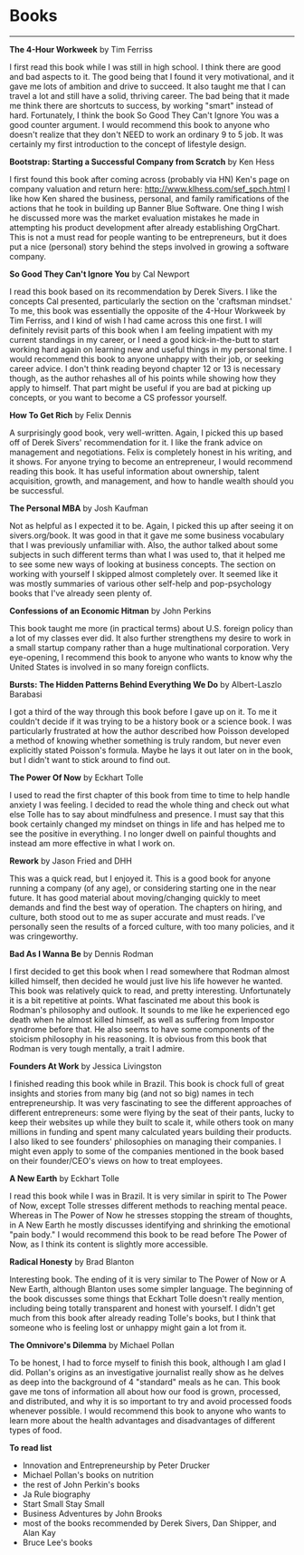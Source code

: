 Books
=========
---------

**The 4-Hour Workweek** by Tim Ferriss

I first read this book while I was still in high school.  I think there are good and bad aspects to it.  The good being that I found it very motivational, and it gave me lots of ambition and drive to succeed.  It also taught me that I can travel a lot and still have a solid, thriving career.  The bad being that it made me think there are shortcuts to success, by working "smart" instead of hard.  Fortunately, I think the book So Good They Can't Ignore You was a good counter argument.  I would recommend this book to anyone who doesn't realize that they don't NEED to work an ordinary 9 to 5 job.  It was certainly my first introduction to the concept of lifestyle design.

**Bootstrap: Starting a Successful Company from Scratch** by Ken Hess

I first found this book after coming across (probably via HN) Ken's page on company valuation and return here: http://www.klhess.com/sef_spch.html  I like how Ken shared the business, personal, and family ramifications of the actions that he took in building up Banner Blue Software.  One thing I wish he discussed more was the market evaluation mistakes he made in attempting his product development after already establishing OrgChart.  This is not a must read for people wanting to be entrepreneurs, but it does put a nice (personal) story behind the steps involved in growing a software company.

**So Good They Can't Ignore You** by Cal Newport

I read this book based on its recommendation by Derek Sivers.  I like the concepts Cal presented, particularly the section on the 'craftsman mindset.'  To me, this book was essentially the opposite of the 4-Hour Workweek by Tim Ferriss, and I kind of wish I had came across this one first.  I will definitely revisit parts of this book when I am feeling impatient with my current standings in my career, or I need a good kick-in-the-butt to start working hard again on learning new and useful things in my personal time.  I would recommend this book to anyone unhappy with their job, or seeking career advice.  I don't think reading beyond chapter 12 or 13 is necessary though, as the author rehashes all of his points while showing how they apply to himself.  That part might be useful if you are bad at picking up concepts, or you want to become a CS professor yourself.

**How To Get Rich** by Felix Dennis

A surprisingly good book, very well-written.  Again, I picked this up based off of Derek Sivers' recommendation for it.  I like the frank advice on management and negotiations.  Felix is completely honest in his writing, and it shows.  For anyone trying to become an entrepreneur, I would recommend reading this book.  It has useful information about ownership, talent acquisition, growth, and management, and how to handle wealth should you be successful.

**The Personal MBA** by Josh Kaufman

Not as helpful as I expected it to be.  Again, I picked this up after seeing it on sivers.org/book.  It was good in that it gave me some business vocabulary that I was previously unfamiliar with.  Also, the author talked about some subjects in such different terms than what I was used to, that it helped me to see some new ways of looking at business concepts.  The section on working with yourself I skipped almost completely over.  It seemed like it was mostly summaries of various other self-help and pop-psychology books that I've already seen plenty of.

**Confessions of an Economic Hitman** by John Perkins

This book taught me more (in practical terms) about U.S. foreign policy than a lot of my classes ever did.  It also further strengthens my desire to work in a small startup company rather than a huge multinational corporation.  Very eye-opening, I recommend this book to anyone who wants to know why the United States is involved in so many foreign conflicts.

**Bursts: The Hidden Patterns Behind Everything We Do** by Albert-Laszlo Barabasi

I got a third of the way through this book before I gave up on it.  To me it couldn't decide if it was trying to be a history book or a science book.  I was particularly frustrated at how the author described how Poisson developed a method of knowing whether something is truly random, but never even explicitly stated Poisson's formula.  Maybe he lays it out later on in the book, but I didn't want to stick around to find out.

**The Power Of Now** by Eckhart Tolle

I used to read the first chapter of this book from time to time to help handle anxiety I was feeling.  I decided to read the whole thing and check out what else Tolle has to say about mindfulness and presence.  I must say that this book certainly changed my mindset on things in life and has helped me to see the positive in everything.  I no longer dwell on painful thoughts and instead am more effective in what I work on.

**Rework** by Jason Fried and DHH

This was a quick read, but I enjoyed it.  This is a good book for anyone running a company (of any age), or considering starting one in the near future.  It has good material about moving/changing quickly to meet demands and find the best way of operation.  The chapters on hiring, and culture, both stood out to me as super accurate and must reads.  I've personally seen the results of a forced culture, with too many policies, and it was cringeworthy.

**Bad As I Wanna Be** by Dennis Rodman

I first decided to get this book when I read somewhere that Rodman almost killed himself, then decided he would just live his life however he wanted.  This book was relatively quick to read, and pretty interesting.  Unfortunately it is a bit repetitive at points.  What fascinated me about this book is Rodman's philosophy and outlook.  It sounds to me like he experienced ego death when he almost killed himself, as well as suffering from Impostor syndrome before that.  He also seems to have some components of the stoicism philosophy in his reasoning.  It is obvious from this book that Rodman is very tough mentally, a trait I admire.

**Founders At Work** by Jessica Livingston

I finished reading this book while in Brazil.  This book is chock full of great insights and stories from many big (and not so big) names in tech entrepreneurship.  It was very fascinating to see the different approaches of different entrepreneurs: some were flying by the seat of their pants, lucky to keep their websites up while they built to scale it, while others took on many millions in funding and spent many calculated years building their products.  I also liked to see founders' philosophies on managing their companies. I might even apply to some of the companies mentioned in the book based on their founder/CEO's views on how to treat employees.

**A New Earth** by Eckhart Tolle

I read this book while I was in Brazil.  It is very similar in spirit to The Power of Now, except Tolle stresses different methods to reaching mental peace.  Whereas in The Power of Now he stresses stopping the stream of thoughts, in A New Earth he mostly discusses identifying and shrinking the emotional "pain body."  I would recommend this book to be read before The Power of Now, as I think its content is slightly more accessible.

**Radical Honesty** by Brad Blanton

Interesting book.  The ending of it is very similar to The Power of Now or A New Earth, although Blanton uses some simpler language.  The beginning of the book discusses some things that Eckhart Tolle doesn't really mention, including being totally transparent and honest with yourself.  I didn't get much from this book after already reading Tolle's books, but I think that someone who is feeling lost or unhappy might gain a lot from it.

**The Omnivore's Dilemma** by Michael Pollan

To be honest, I had to force myself to finish this book, although I am glad I did.  Pollan's origins as an investigative journalist really show as he delves as deep into the background of 4 "standard" meals as he can.  This book gave me tons of information all about how our food is grown, processed, and distributed, and why it is so important to try and avoid processed foods whenever possible.  I would recommend this book to anyone who wants to learn more about the health advantages and disadvantages of different types of food.

**To read list**
* Innovation and Entrepreneurship by Peter Drucker
* Michael Pollan's books on nutrition
* the rest of John Perkin's books
* Ja Rule biography
* Start Small Stay Small
* Business Adventures by John Brooks
* most of the books recommended by Derek Sivers, Dan Shipper, and Alan Kay
* Bruce Lee's books
